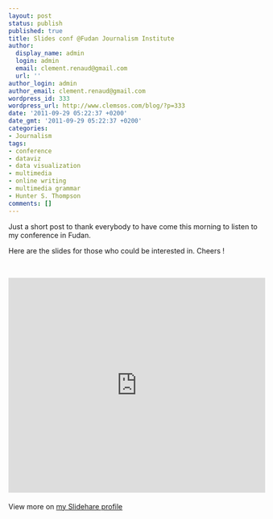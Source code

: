 ```yaml
---
layout: post
status: publish
published: true
title: Slides conf @Fudan Journalism Institute
author:
  display_name: admin
  login: admin
  email: clement.renaud@gmail.com
  url: ''
author_login: admin
author_email: clement.renaud@gmail.com
wordpress_id: 333
wordpress_url: http://www.clemsos.com/blog/?p=333
date: '2011-09-29 05:22:37 +0200'
date_gmt: '2011-09-29 05:22:37 +0200'
categories:
- Journalism
tags:
- conference
- dataviz
- data visualization
- multimedia
- online writing
- multimedia grammar
- Hunter S. Thompson
comments: []
---
```

<p>Just a short post to thank everybody to have come this morning to listen to my conference in Fudan.</p>
<p>Here are the slides for those who could be interested in. Cheers !</p>
<p>&nbsp;</p>
<div id="__ss_9453313" style="width: 510px;"><strong style="display: block; margin: 12px 0 4px;"></strong> <iframe src="http://www.slideshare.net/slideshow/embed_code/9453313" frameborder="0" marginwidth="0" marginheight="0" scrolling="no" width="510" height="426"></iframe></p>
<div style="padding: 5px 0 12px;">View more on <a href="http://www.slideshare.net/clemsos" target="_blank">my Slidehare profile</a></div>
</div>
